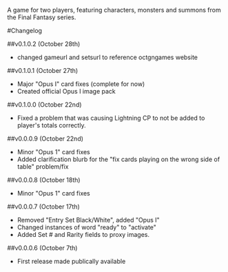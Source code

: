 A game for two players, featuring characters, monsters and summons from the Final Fantasy series.

#Changelog

##v0.1.0.2 (October 28th)
- changed gameurl and setsurl to reference octgngames website

##v0.1.0.1 (October 27th)
- Major "Opus I" card fixes (complete for now)
- Created official Opus I image pack

##v0.1.0.0 (October 22nd)
- Fixed a problem that was causing Lightning CP to not be added to player's totals correctly.

##v0.0.0.9 (October 22nd)
- Minor "Opus 1" card fixes
- Added clarification blurb for the "fix cards playing on the wrong side of table" problem/fix

##v0.0.0.8 (October 18th)
- Minor "Opus 1" card fixes

##v0.0.0.7 (October 17th)
- Removed "Entry Set Black/White", added "Opus I"
- Changed instances of word "ready" to "activate"
- Added Set # and Rarity fields to proxy images.

##v0.0.0.6 (October 7th)
- First release made publically available